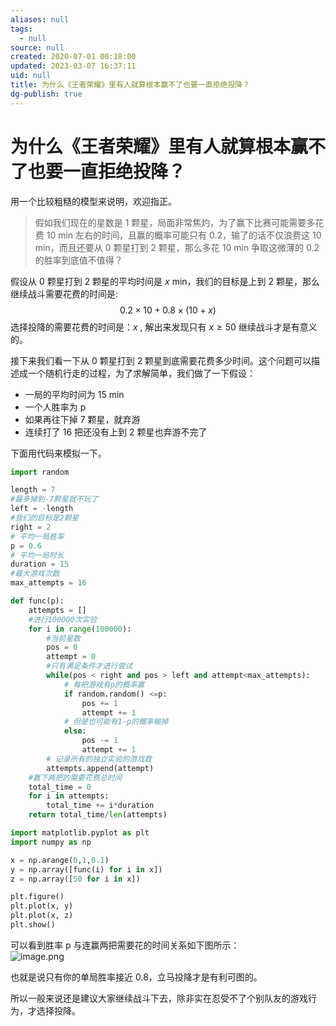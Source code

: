 ```yaml
---
aliases: null
tags:
  - null
source: null
created: 2020-07-01 00:18:00
updated: 2023-03-07 16:37:11
uid: null
title: 为什么《王者荣耀》里有人就算根本赢不了也要一直拒绝投降？
dg-publish: true
---
```


# 为什么《王者荣耀》里有人就算根本赢不了也要一直拒绝投降？

用一个比较粗糙的模型来说明，欢迎指正。

> 假如我们现在的星数是 1 颗星，局面非常焦灼，为了赢下比赛可能需要多花费 10 min 左右的时间，且赢的概率可能只有 0.2，输了的话不仅浪费这 10 min，而且还要从 0 颗星打到 2 颗星，那么多花 10 min 争取这微薄的 0.2 的胜率到底值不值得？

假设从 0 颗星打到 2 颗星的平均时间是 $x$ min，我们的目标是上到 2 颗星，那么继续战斗需要花费的时间是:  
$$0.2×10+0.8×(10+x)$$
选择投降的需要花费的时间是：$x$ , 解出来发现只有 $x≥50$ 继续战斗才是有意义的。

接下来我们看一下从 0 颗星打到 2 颗星到底需要花费多少时间。这个问题可以描述成一个随机行走的过程，为了求解简单，我们做了一下假设：

- 一局的平均时间为 15 min
- 一个人胜率为 p
- 如果再往下掉 7 颗星，就弃游
- 连续打了 16 把还没有上到 2 颗星也弃游不完了

下面用代码来模拟一下。

```python
import random

length = 7
#最多掉到-7颗星就不玩了
left = -length
#我们的目标是2颗星
right = 2
# 平均一局胜率
p = 0.6
# 平均一局时长
duration = 15
#最大游戏次数
max_attempts = 16

def func(p):
    attempts = []
    #进行100000次实验
    for i in range(100000):
        #当前星数
        pos = 0
        attempt = 0
        #只有满足条件才进行尝试
        while(pos < right and pos > left and attempt<max_attempts):
            # 每把游戏有p的概率赢
            if random.random() <=p:
                pos += 1
                attempt += 1
            # 但是也可能有1-p的概率输掉
            else:
                pos -= 1
                attempt += 1
        # 记录所有的独立实验的游戏数
        attempts.append(attempt)
    #赢下两把的需要花费总时间
    total_time = 0
    for i in attempts:
        total_time += i*duration
    return total_time/len(attempts)

import matplotlib.pyplot as plt
import numpy as np

x = np.arange(0,1,0.1)
y = np.array([func(i) for i in x])
z = np.array([50 for i in x])

plt.figure()
plt.plot(x, y)
plt.plot(x, z)
plt.show()
```

可以看到胜率 p 与连赢两把需要花的时间关系如下图所示：  
![image.png](https://cdn.jsdelivr.net/gh/aiyolo/imgrepo@main/test/202303071603647.png)

也就是说只有你的单局胜率接近 0.8，立马投降才是有利可图的。

所以一般来说还是建议大家继续战斗下去，除非实在忍受不了个别队友的游戏行为，才选择投降。

